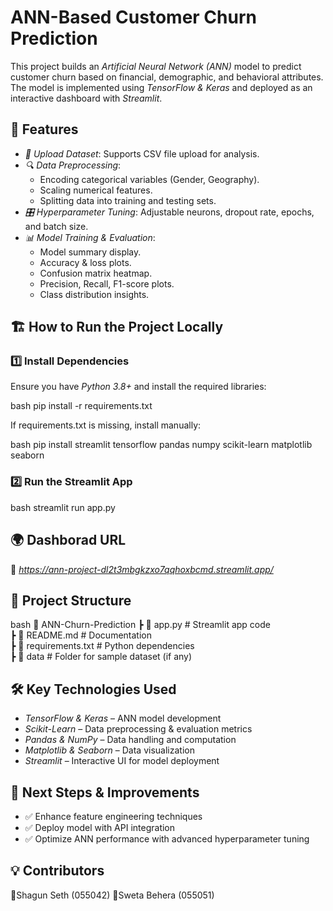 # ANN-Based Customer Churn Prediction  

This project builds an *Artificial Neural Network (ANN)* model to predict customer churn based on financial, demographic, and behavioral attributes. The model is implemented using *TensorFlow & Keras* and deployed as an interactive dashboard with *Streamlit*.  

## 🚀 Features  

- *📂 Upload Dataset*: Supports CSV file upload for analysis.  
- *🔍 Data Preprocessing*:  
  - Encoding categorical variables (Gender, Geography).  
  - Scaling numerical features.  
  - Splitting data into training and testing sets.  
- *🎛 Hyperparameter Tuning*: Adjustable neurons, dropout rate, epochs, and batch size.  
- *📊 Model Training & Evaluation*:  
  - Model summary display.  
  - Accuracy & loss plots.  
  - Confusion matrix heatmap.  
  - Precision, Recall, F1-score plots.  
  - Class distribution insights.  

## 🏗 How to Run the Project Locally  

### 1️⃣ Install Dependencies  
Ensure you have *Python 3.8+* and install the required libraries:  

bash
pip install -r requirements.txt


If requirements.txt is missing, install manually:  

bash
pip install streamlit tensorflow pandas numpy scikit-learn matplotlib seaborn


### 2️⃣ Run the Streamlit App  

bash
streamlit run app.py
 

## 🌍 Dashborad URL  

🚀 *https://ann-project-dl2t3mbgkzxo7qqhoxbcmd.streamlit.app/* 

## 📁 Project Structure  

bash
📂 ANN-Churn-Prediction
 ┣ 📜 app.py              # Streamlit app code  
 ┣ 📜 README.md           # Documentation  
 ┣ 📜 requirements.txt    # Python dependencies  
 ┣ 📂 data                # Folder for sample dataset (if any)  


## 🛠 Key Technologies Used  

- *TensorFlow & Keras* – ANN model development  
- *Scikit-Learn* – Data preprocessing & evaluation metrics  
- *Pandas & NumPy* – Data handling and computation  
- *Matplotlib & Seaborn* – Data visualization  
- *Streamlit* – Interactive UI for model deployment  

## 🎯 Next Steps & Improvements  

- ✅ Enhance feature engineering techniques  
- ✅ Deploy model with API integration  
- ✅ Optimize ANN performance with advanced hyperparameter tuning  

## 💡 Contributors  

👤Shagun Seth (055042)
👤Sweta Behera (055051)
